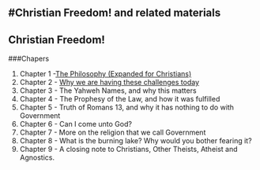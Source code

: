 #Christian Freedom! and related materials
---
## Christian Freedom!
###Chapers
 1. Chapter 1 -[The Philosophy (Expanded for Christians)](ChristianFreedomByBrianWebbChapter01–ThePhilosophy_ExpandedForChristians.md)
 2. Chapter 2 - [Why we are having these challenges today]( ChristianFreedomByBrianWebbChapter2–WhyWeAreHavingTheseChallengesToday.md)
 3. Chapter 3 - The Yahweh Names, and why this matters
 4. Chapter 4 - The Prophesy of the Law, and how it was fulfilled
 5. Chapter 5 - Truth of Romans 13, and why it has nothing to do with Government
 6. Chapter 6 - Can I come unto God?
 7. Chapter 7 - More on the religion that we call Government
 8. Chapter 8 - What is the burning lake? Why would you bother fearing it?
 9. Chapter 9 - A closing note to Christians, Other Theists, Atheist and Agnostics.
